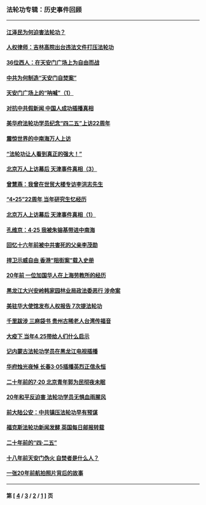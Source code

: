 ### 法轮功专辑：历史事件回顾
---
#### [江泽民为何迫害法轮功？](../../pages/nf5793/n13876324.md?04110430) 
#### [人权律师：吉林高院出台违法文件打压法轮功](../../pages/nf5793/n13825665.md?04110430) 
#### [36位西人：在天安门广场上为自由而战](../../pages/nf5793/n13390029.md?04110430) 
#### [中共为何制造“天安门自焚案”](../../pages/nf5793/n13183270.md?04110430) 
#### [天安门广场上的“呐喊”（1）](../../pages/nf5793/n13105277.md?04110430) 
#### [对抗中共假新闻 中国人成功插播真相](../../pages/nf5793/n12910618.md?04110430) 
#### [美华府法轮功学员纪念“四二五”上访22周年](../../pages/nf5793/n12904445.md?04110430) 
#### [震惊世界的中南海万人上访](../../pages/nf5793/n12903976.md?04110430) 
#### [“法轮功让人看到真正的强大！”](../../pages/nf5793/n12903195.md?04110430) 
#### [北京万人上访幕后 天津事件真相（3）](../../pages/nf5793/n12902807.md?04110430) 
#### [曾慧燕：我曾在世贸大楼专访李洪志先生](../../pages/nf5793/n12898729.md?04110430) 
#### [“4•25”22周年 当年研究生忆经历](../../pages/nf5793/n12894152.md?04110430) 
#### [北京万人上访幕后 天津事件真相（1）](../../pages/nf5793/n12885174.md?04110430) 
#### [孔维京：4·25 我被朱镕基带进中南海](../../pages/nf5793/n12864987.md?04110430) 
#### [回忆十六年前被中共害死的父亲李茂勋](../../pages/nf5793/n12880270.md?04110430) 
#### [捍卫示威自由 香港“阻街案”载入史册](../../pages/nf5793/n12811245.md?04110430) 
#### [20年前 一位加国华人在上海劳教所的经历](../../pages/nf5793/n12707932.md?04110430) 
#### [黑龙江大兴安岭韩家园林业局政法委恶行 涉命案](../../pages/nf5793/n12622815.md?04110430) 
#### [美驻华大使馆发布人权报告 7次提法轮功](../../pages/nf5793/n12520541.md?04110430) 
#### [千里跋涉 三麻袋书 贵州古稀老人台湾传福音](../../pages/nf5793/n12198750.md?04110430) 
#### [大疫下 当年4.25带给人们什么启示](../../pages/nf5793/n12058565.md?04110430) 
#### [记内蒙古法轮功学员在黑龙江电视插播](../../pages/nf5793/n11699194.md?04110430) 
#### [华府烛光夜悼 长春3·05插播英烈正信永恒](../../pages/nf5793/n11397432.md?04110430) 
#### [二十年前的7·20 北京青年郭为民彻夜未眠](../../pages/nf5793/n11354195.md?04110430) 
#### [20年和平反迫害 法轮功学员无惧血雨腥风](../../pages/nf5793/n11348279.md?04110430) 
#### [前大陆公安：中共镇压法轮功早有预谋](../../pages/nf5793/n11352168.md?04110430) 
#### [福克斯法轮功新闻发酵  英国每日邮报转载](../../pages/nf5793/n11285952.md?04110430) 
#### [二十年前的“四·二五”](../../pages/nf5793/n11207639.md?04110430) 
#### [十八年前天安门伪火 自焚者是什么人？](../../pages/nf5793/n10996556.md?04110430) 
#### [一张20年前航拍照片背后的故事](../../pages/nf5793/n10693797.md?04110430) 

---
#### 第 [ [4](./4.md?04110430) / [3](./3.md?04110430) / [2](./2.md?04110430) / [1](./1.md?04110430) ] 页
